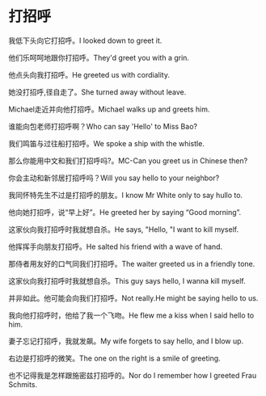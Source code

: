 # 打招呼

<p><span class="chinese">我低下头向它打招呼。</span><span class="english">I looked down to greet it.</span></p>

<p><span class="chinese">他们乐呵呵地跟你打招呼。</span><span class="english">They'd greet you with a grin.</span></p>

<p><span class="chinese">他点头向我打招呼。</span><span class="english">He greeted us with cordiality.</span></p>

<p><span class="chinese">她没打招呼,径自走了。</span><span class="english">She turned away without leave.</span></p>

<p><span class="chinese">Michael走近并向他打招呼。</span><span class="english">Michael walks up and greets him.</span></p>

<p><span class="chinese">谁能向包老师打招呼啊？</span><span class="english">Who can say 'Hello' to Miss Bao?</span></p>

<p><span class="chinese">我们鸣笛与过往船打招呼。</span><span class="english">We spoke a ship with the whistle.</span></p>

<p><span class="chinese">那么你能用中文和我们打招呼吗?。</span><span class="english">MC-Can you greet us in Chinese then?</span></p>

<p><span class="chinese">你会主动和新邻居打招呼吗？</span><span class="english">Will you say hello to your neighbor?</span></p>

<p><span class="chinese">我同怀特先生不过是打招呼的朋友。</span><span class="english">I know Mr White only to say hullo to.</span></p>

<p><span class="chinese">他向她打招呼，说“早上好”。</span><span class="english">He greeted her by saying “Good morning”.</span></p>

<p><span class="chinese">这家伙向我打招呼时我就想自杀。</span><span class="english">He says, "Hello, "I want to kill myself.</span></p>

<p><span class="chinese">他挥挥手向朋友打招呼。</span><span class="english">He salted his friend with a wave of hand.</span></p>

<p><span class="chinese">那侍者用友好的口气同我们打招呼。</span><span class="english">The waiter greeted us in a friendly tone.</span></p>

<p><span class="chinese">这家伙向我打招呼时我就想自杀。</span><span class="english">This guy says hello, I wanna kill myself.</span></p>

<p><span class="chinese">并非如此。他可能会向我们打招呼。</span><span class="english">Not really.He might be saying hello to us.</span></p>

<p><span class="chinese">我向他打招呼时，他给了我一个飞吻。</span><span class="english">He flew me a kiss when I said hello to him.</span></p>

<p><span class="chinese">妻子忘记打招呼，我就发飙。</span><span class="english">My wife forgets to say hello, and I blow up.</span></p>

<p><span class="chinese">右边是打招呼的微笑。</span><span class="english">The one on the right is a smile of greeting.</span></p>

<p><span class="chinese">也不记得我是怎样跟施密兹打招呼的。</span><span class="english">Nor do I remember how I greeted Frau Schmits.</span></p>

